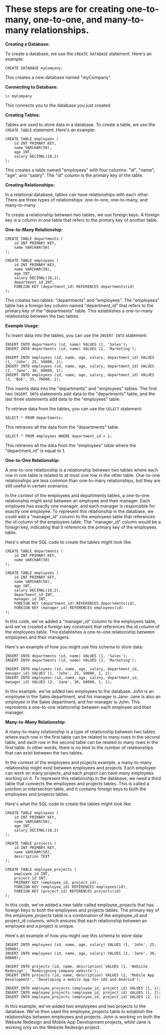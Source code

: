 # These steps are for creating one-to-many, one-to-one, and many-to-many relationships.

**Creating a Database:**

To create a database, we use the `CREATE DATABASE` statement. Here's an example:

```
CREATE DATABASE myCompany;
```

This creates a new database named "myCompany".

**Connecting to Database:**

```
\c myCompany
```

This connects you to the database you just created.

**Creating Tables:**

Tables are used to store data in a database. To create a table, we use the `CREATE TABLE` statement. Here's an example:

```
CREATE TABLE employees (
    id INT PRIMARY KEY,
    name VARCHAR(50),
    age INT,
    salary DECIMAL(10,2)
);
```

This creates a table named "employees" with four columns: "id", "name", "age", and "salary". The "id" column is the primary key of the table.

**Creating Relationships:**

In a relational database, tables can have relationships with each other. There are three types of relationships: one-to-one, one-to-many, and many-to-many.

To create a relationship between two tables, we use foreign keys. A foreign key is a column in one table that refers to the primary key of another table.

**One-to-Many Relationship:**

```
CREATE TABLE departments (
    id INT PRIMARY KEY,
    name VARCHAR(50)
);

CREATE TABLE employees (
    id INT PRIMARY KEY,
    name VARCHAR(50),
    age INT,
    salary DECIMAL(10,2),
    department_id INT,
    FOREIGN KEY (department_id) REFERENCES departments(id)
);
```

This creates two tables: "departments" and "employees". The "employees" table has a foreign key column named "department_id" that refers to the primary key of the "departments" table. This establishes a one-to-many relationship between the two tables.

**Example Usage:**

To insert data into the tables, you can use the `INSERT INTO` statement:

```
INSERT INTO departments (id, name) VALUES (1, 'Sales');
INSERT INTO departments (id, name) VALUES (2, 'Marketing');

INSERT INTO employees (id, name, age, salary, department_id) VALUES (1, 'John', 25, 50000, 1);
INSERT INTO employees (id, name, age, salary, department_id) VALUES (2, 'Jane', 30, 60000, 1);
INSERT INTO employees (id, name, age, salary, department_id) VALUES (3, 'Bob', 35, 70000, 2);
```

This inserts data into the "departments" and "employees" tables. The first two `INSERT INTO` statements add data to the "departments" table, and the last three statements add data to the "employees" table.

To retrieve data from the tables, you can use the `SELECT` statement:

```
SELECT * FROM departments;
```

This retrieves all the data from the "departments" table.

```
SELECT * FROM employees WHERE department_id = 1;
```

This retrieves all the data from the "employees" table where the "department_id" is equal to 1.

**One-to-One Relationship:**

A one-to-one relationship is a relationship between two tables where each row in one table is related to at most one row in the other table. One-to-one relationships are less common than one-to-many relationships, but they are still useful in certain scenarios.

In the context of the employees and departments tables, a one-to-one relationship might exist between an employee and their manager. Each employee has exactly one manager, and each manager is responsible for exactly one employee. To represent this relationship in the database, we could add a "manager_id" column to the employees table that references the id column of the employees table. The "manager_id" column would be a foreign key, indicating that it references the primary key of the employees table.

Here's what the SQL code to create the tables might look like:

```
CREATE TABLE departments (
    id INT PRIMARY KEY,
    name VARCHAR(50)
);

CREATE TABLE employees (
    id INT PRIMARY KEY,
    name VARCHAR(50),
    age INT,
    salary DECIMAL(10,2),
    department_id INT,
    manager_id INT,
    FOREIGN KEY (department_id) REFERENCES departments(id),
    FOREIGN KEY (manager_id) REFERENCES employees(id)
);
```

In this code, we've added a "manager_id" column to the employees table, and we've created a foreign key constraint that references the id column of the employees table. This establishes a one-to-one relationship between employees and their managers.

Here's an example of how you might use this schema to store data:

```
INSERT INTO departments (id, name) VALUES (1, 'Sales');
INSERT INTO departments (id, name) VALUES (2, 'Marketing');

INSERT INTO employees (id, name, age, salary, department_id, manager_id) VALUES (1, 'John', 25, 50000, 1, 2);
INSERT INTO employees (id, name, age, salary, department_id, manager_id) VALUES (2, 'Jane', 30, 60000, 1, 1);
```

In this example, we've added two employees to the database. John is an employee in the Sales department, and his manager is Jane. Jane is also an employee in the Sales department, and her manager is John. This represents a one-to-one relationship between each employee and their manager.

**Many-to-Many Relationship:**

A many-to-many relationship is a type of relationship between two tables where each row in the first table can be related to many rows in the second table, and each row in the second table can be related to many rows in the first table. In other words, there is no limit to the number of relationships that can exist between the two tables.

In the context of the employees and projects example, a many-to-many relationship might exist between employees and projects. Each employee can work on many projects, and each project can have many employees working on it. To represent this relationship in the database, we need a third table that connects the employees and projects tables. This is called a junction or intersection table, and it contains foreign keys to both the employees and projects tables.

Here's what the SQL code to create the tables might look like:

```
CREATE TABLE employees (
    id INT PRIMARY KEY,
    name VARCHAR(50),
    age INT,
    salary DECIMAL(10,2)
);

CREATE TABLE projects (
    id INT PRIMARY KEY,
    name VARCHAR(50),
    description TEXT
);

CREATE TABLE employee_projects (
    employee_id INT,
    project_id INT,
    PRIMARY KEY (employee_id, project_id),
    FOREIGN KEY (employee_id) REFERENCES employees(id),
    FOREIGN KEY (project_id) REFERENCES projects(id)
);
```

In this code, we've added a new table called employee_projects that has foreign keys to both the employees and projects tables. The primary key of the employee_projects table is a combination of the employee_id and project_id columns, which ensures that each relationship between an employee and a project is unique.

Here's an example of how you might use this schema to store data:

```
INSERT INTO employees (id, name, age, salary) VALUES (1, 'John', 25, 50000);
INSERT INTO employees (id, name, age, salary) VALUES (2, 'Jane', 30, 60000);

INSERT INTO projects (id, name, description) VALUES (1, 'Website Redesign', 'Redesigning company website');
INSERT INTO projects (id, name, description) VALUES (2, 'Mobile App Development', 'Developing a mobile app for iOS and Android');

INSERT INTO employee_projects (employee_id, project_id) VALUES (1, 1);
INSERT INTO employee_projects (employee_id, project_id) VALUES (1, 2);
INSERT INTO employee_projects (employee_id, project_id) VALUES (2, 1);
```

In this example, we've added two employees and two projects to the database. We've then used the employee_projects table to establish the relationships between employees and projects. John is working on both the Website Redesign and Mobile App Development projects, while Jane is working only on the Website Redesign project.
